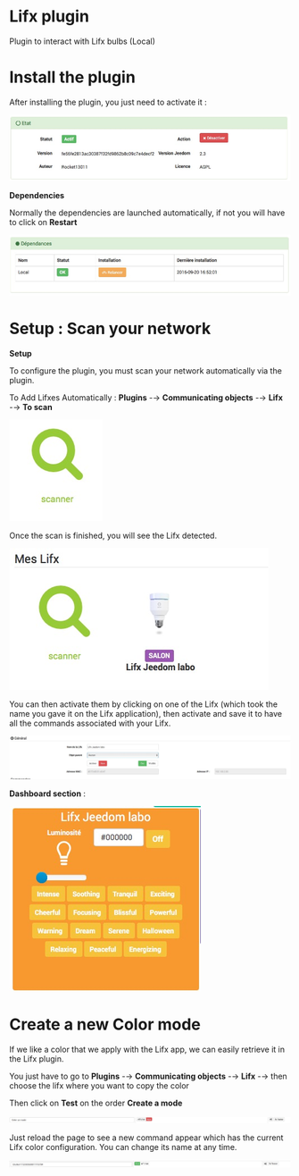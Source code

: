 # Lifx plugin 

Plugin to interact with Lifx bulbs (Local)

# Install the plugin 

After installing the plugin, you just need to activate it :

![doc lifx 1](./images/doc_lifx_1.png)

**Dependencies**

Normally the dependencies are launched automatically, if not you will have to click on **Restart**

![doc lifx 2](./images/doc_lifx_2.png)

# Setup : Scan your network 

**Setup**

To configure the plugin, you must scan your network automatically via the plugin.

To Add Lifxes Automatically : **Plugins** -→ **Communicating objects** -→ **Lifx** -→ **To scan**

![doc lifx 3](./images/doc_lifx_3.png)

Once the scan is finished, you will see the Lifx detected.

![doc lifx 4](./images/doc_lifx_4.png)

You can then activate them by clicking on one of the Lifx (which took the name you gave it on the Lifx application), then activate and save it to have all the commands associated with your Lifx.

![doc lifx 5](./images/doc_lifx_5.png)

**Dashboard section** :

![doc lifx 6](./images/doc_lifx_6.png)

# Create a new Color mode 

If we like a color that we apply with the Lifx app, we can easily retrieve it in the Lifx plugin.

You just have to go to **Plugins** -→ **Communicating objects** -→ **Lifx** -→ then choose the lifx where you want to copy the color

Then click on **Test** on the order **Create a mode**

![doc lifx 7](./images/doc_lifx_7.png)

Just reload the page to see a new command appear which has the current Lifx color configuration. You can change its name at any time.

![doc lifx 8](./images/doc_lifx_8.png)
